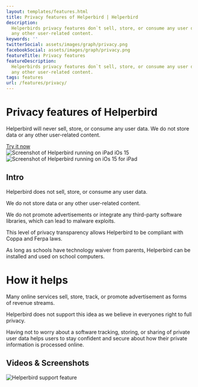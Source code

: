 ```yaml
---
layout: templates/features.html
title: Privacy features of Helperbird | Helperbird
description:
  Helperbirds privacy features don`t sell, store, or consume any user data. We do not store data or
  any other user-related content.
keywords: ''
twitterSocial: assets/images/graph/privacy.png
facebookSocial: assets/images/graph/privacy.png
featureTitle: Privacy features
featureDescription:
  Helperbirds privacy features don`t sell, store, or consume any user data. We do not store data or
  any other user-related content.
tags: features
url: /features/privacy/
---
```


<div class="pt-10 bg-gray-900 sm:pt-16 sm:pb-16 lg:pt-24 lg:pb-16 lg:overflow-hidden">
  <div class="mx-auto max-w-7xl lg:px-8 pb-16">
    <div class="lg:grid lg:grid-cols-2 lg:gap-8">
      <div
        class="mx-auto max-w-md px-4 sm:max-w-2xl sm:px-6 sm:text-center lg:px-0 lg:text-left lg:flex lg:items-center"
      >
        <div class="lg:py-24">
          <h1
            class="mt-4 mb-6 text-4xl tracking-tight font-extrabold text-white sm:mt-5 sm:text-6xl lg:mt-6 xl:text-6xl"
          >
            <span class="block">    Privacy features of Helperbird</span> </h1>
					<p class="mt-3 max-w-md mx-auto text-base text-white sm:text-lg md:mt-5 md:text-xl md:max-w-3xl">
Helperbird will never sell, store, or consume any user data. We do not store data or any other
user-related content.

 </p>
          <div class="mt-10 sm:mt-12">
            <div class="sm:max-w-xl sm:mx-auto lg:mx-0">
              <div class="sm:flex">
                <a
                  href="/pricing"
                  target="_blank"
                  class="btn btn-accent"
                  >Try it now</a
                >
              </div>
            </div>
          </div>
        </div>
      </div>
      <div class="mt-12 -mb-16 sm:-mb-48 lg:m-0 lg:relative">
        <div
          class="mx-auto max-w-md px-4 sm:max-w-2xl sm:px-6 lg:max-w-none lg:px-0"
        >
          <div class="ipadiphone">
            <div class="ipadiphone-iphone">
              <div class="mask mask__noimage">
                <img
                  alt="Screenshot of Helperbird running on iPad iOs 15"
                  src="/assets/images/products/ipad-iphone/helperbird-running-on-iphone.png"
                  class="mask-img"
                />
              </div>
            </div>
            <div class="ipadiphone-ipad launchaco-builder-hoverable">
              <div class="mask mask__noimage">
                <img
                  alt="Screenshot of Helperbird running on iOs 15 for iPad"
                  src="/assets/images/products/ipad-iphone/helperbirds-iphone-app-running.png"
                  class="mask-img"
                />
              </div>
            </div>
          </div>
        </div>
      </div>
    </div>
  </div>
</div>

<div class="relative py-16 overflow-hidden">
  <div class="relative px-4 sm:px-6 lg:px-8">
    <div class="mt-6 prose prose-pink prose-lg mx-auto">

<div class="mt-16 mx-auto max-w-7xl px-4 sm:mt-24 sm:px-6 bg-gray-50 rounded-lg p-6 dark:bg-gray-800 dark:highlight-white/5">

## Intro

Helperbird does not sell, store, or consume any user data.

We do not store data or any other user-related content.

We do not promote advertisements or integrate any third-party software libraries, which can lead to
malware exploits.

This level of privacy transparency allows Helperbird to be compliant with Coppa and Ferpa laws.

As long as schools have technology waiver from parents, Helperbird can be installed and used on
school computers.

</div>

<div class="mt-16 mx-auto max-w-7xl px-4 sm:mt-24 sm:px-6 bg-gray-50 rounded-lg p-6 dark:bg-gray-800 dark:highlight-white/5">

# How it helps

Many online services sell, store, track, or promote advertisement as forms of revenue streams.

Helperbird does not support this idea as we believe in everyones right to full privacy.

Having not to worry about a software tracking, storing, or sharing of private user data helps users
to stay confident and secure about how their private information is processed online.

</div>

<div class="mt-16 mx-auto max-w-7xl px-4 sm:mt-24 sm:px-6 bg-gray-50 rounded-lg p-6 dark:bg-gray-800 dark:highlight-white/5">

## Videos & Screenshots

![Helperbird support feature](https://www.helperbird.com/assets/images/new/overlay/overlay.png)

   </div>
  </div>
</div>
